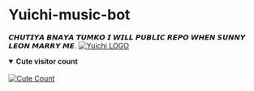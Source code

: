 # Yuichi-music-bot
𝘾𝙃𝙐𝙏𝙄𝙔𝘼 𝘽𝙉𝘼𝙔𝘼 𝙏𝙐𝙈𝙆𝙊
𝙄 𝙒𝙄𝙇𝙇 𝙋𝙐𝘽𝙇𝙄𝘾 𝙍𝙀𝙋𝙊 𝙒𝙃𝙀𝙉 𝙎𝙐𝙉𝙉𝙔 𝙇𝙀𝙊𝙉 𝙈𝘼𝙍𝙍𝙔 𝙈𝙀.
[![Yuichi LOGO](https://telegra.ph/file/586d6e8631ddac103947a.jpg)](https://t.me/yuichiofficial)
<details open>
<summary><b>Cute visitor count</b></summary>
<br>
<a href="https://t.me/MOHITXPANDIT"><img alt="Cute Count" src="https://count.getloli.com/get/@yuichixmuic_bot?theme=rule34" /></a>
</details>
